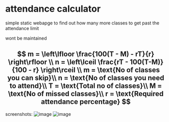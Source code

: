 
# attendance calculator

simple static webapge to find out how many more classes to get past the attendance limit

wont be maintained

$$
m = \left\lfloor \frac{100(T - M) - rT}{r} \right\rfloor
\\
n = \left\lceil \frac{rT - 100(T-M)}{100 - r} \right\rceil
\\
m = \text{No of classes you can skip}\\
n = \text{No of classes you need to attend}\\
T = \text{Total no of classes}\\
M = \text{No of missed classes}\\
r = \text{Required attendance percentage}
$$
---

screenshots:
![image](https://github.com/user-attachments/assets/4a51ad01-4697-4b07-a5d3-7d2500a3facc)
![image](https://github.com/user-attachments/assets/0ad5de3a-9416-4f1c-a69f-b1627985d031)
